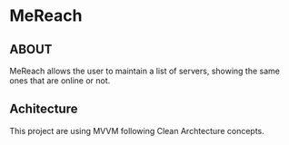 # MeReach

## ABOUT

MeReach allows the user to maintain a list of servers, showing the same ones that are online or not.

## Achitecture

This project are using MVVM following Clean Archtecture concepts.
